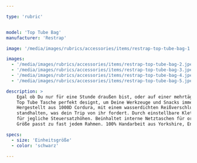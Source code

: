 ```yaml
---

type: 'rubric'


model: 'Top Tube Bag'
manufacturer: 'Restrap'

image: '/media/images/rubrics/accessories/items/restrap-top-tube-bag-1.jpeg'

images:
  - '/media/images/rubrics/accessories/items/restrap-top-tube-bag-2.jpeg'
  - '/media/images/rubrics/accessories/items/restrap-top-tube-bag-3.jpeg'
  - '/media/images/rubrics/accessories/items/restrap-top-tube-bag-4.jpeg'
  - '/media/images/rubrics/accessories/items/restrap-top-tube-bag-5.jpeg'

description: >
    Egal ob Du nur für eine Stunde draußen bist, oder auf einer mehrtägigen Tour, ist die Restrap 
    Top Tube Tasche perfekt designt, um Deine Werkzeuge und Snacks immer in Reichweite zu haben. 
    Hergestellt aus 1000D Cordura, mit einem wasserdichten Reißverschluss, wird die Tasche allem 
    standhalten, was dein Trip von ihr fordert. Durch einstellbare Klettverschlussriemen passt sie 
    für jegliche Steuersatzhöhen. Beinhaltet interne Netztaschen für organisiertes Fahren. Eine 
    Größe passt zu fast jedem Rahmen. 100% Handarbeit aus Yorkshire, England

specs:
  - size: 'Einheitsgröße'
  - color: 'schwarz'

---
```

